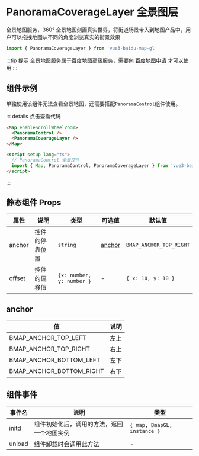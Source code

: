 # PanoramaCoverageLayer 全景图层 <Badge type="tip" text="^0.0.31" />

全景地图服务，360° 全景地图刻画真实世界，将街道场景带入到地图产品中，用户可以拖拽地图从不同的角度浏览真实的街景效果

```ts
import { PanoramaCoverageLayer } from 'vue3-baidu-map-gl'
```

:::tip 提示
全景地图服务属于百度地图高级服务，需要向 [百度地图申请](https://lbs.baidu.com/apiconsole/fankui#?typeOne=%E4%BA%A7%E5%93%81%E9%9C%80%E6%B1%82&typeTwo=%E9%AB%98%E7%BA%A7%E6%9C%8D%E5%8A%A1&typeThree=JS%20API%E5%85%A8%E6%99%AF%E5%9B%BE) 才可以使用
:::

## 组件示例

单独使用该组件无法查看全景地图，还需要搭配`PanoramaControl`组件使用。

<div>
<Map enableScrollWheelZoom ak='oW2UEhdth2tRbEE4FUpF9E5YVDCIPYih'>
  <PanoramaControl />
  <PanoramaCoverageLayer />
</Map>
</div>

::: details 点击查看代码

<!-- prettier-ignore -->
```html
<Map enableScrollWheelZoom>
  <PanoramaControl />
  <PanoramaCoverageLayer />
</Map>

<script setup lang="ts">
  // PanoramaControl 全景控件
  import { Map, PanoramaControl, PanoramaCoverageLayer } from 'vue3-baidu-map-gl'
</script>
```

:::

## 静态组件 Props

| 属性   | 说明           | 类型                      | 可选值            | 默认值                  |
| ------ | -------------- | ------------------------- | ----------------- | ----------------------- |
| anchor | 控件的停靠位置 | `string`                  | [anchor](#anchor) | `BMAP_ANCHOR_TOP_RIGHT` |
| offset | 控件的偏移值   | `{x: number, y: number }` | -                 | `{ x: 10, y: 10 }`      |

## anchor

| 值                       | 说明 |
| ------------------------ | ---- |
| BMAP_ANCHOR_TOP_LEFT     | 左上 |
| BMAP_ANCHOR_TOP_RIGHT    | 右上 |
| BMAP_ANCHOR_BOTTOM_LEFT  | 左下 |
| BMAP_ANCHOR_BOTTOM_RIGHT | 右下 |

## 组件事件

| 事件名 | 说明                                       | 类型                        |
| ------ | ------------------------------------------ | --------------------------- |
| initd  | 组件初始化后，调用的方法，返回一个地图实例 | `{ map, BmapGL, instance }` |
| unload | 组件卸载时会调用此方法                     | -                           |
